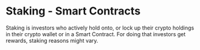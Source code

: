 # Staking - Smart Contracts

Staking is investors who actively hold onto, or lock up their crypto holdings in their crypto wallet or in a Smart Contract. For doing that investors get rewards, staking reasons might vary.
